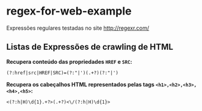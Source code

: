 # regex-for-web-example

Expressões regulares testadas no site http://regexr.com/

## Listas de Expressões de crawling de HTML

**Recupera conteúdo das propriedades `HREF` e `SRC`:**
```txt
(?:href|src|HREF|SRC)=(?:"|')(.+?)(?:"|')
```

**Recupera os cabeçalhos HTML representados pelas tags `<h1>,<h2>,<h3>,<h4>,<h5>`:**
```txt
<(?:h|H)\d{1}.+?>(.+?)<\/(?:h|H)\d{1}>
```

